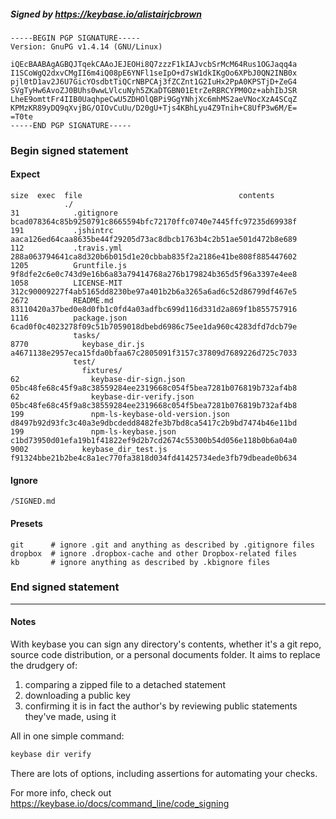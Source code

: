 ##### Signed by https://keybase.io/alistairjcbrown
```
-----BEGIN PGP SIGNATURE-----
Version: GnuPG v1.4.14 (GNU/Linux)

iQEcBAABAgAGBQJTqekCAAoJEJEOHi8Q7zzzF1kIAJvcbSrMcM64Rus1OGJaqq4a
I1SCoWgQ2dxvCMgII6m4iQ08pE6YNFl1seIpO+d7sW1dkIKgOo6XPbJ0QN2INB0x
pjl0tD1av2J6U7GicYOsdbtTiQCrNBPCAj3fZCZnt1G2IuHx2PpA0KPSTjD+ZeG4
SVgTyHw6AvoZJ0BUhs0wwLVlcuNyh5ZKaDTGBN01EtrZeRBRCYPM0Oz+abhIbJSR
LheE9omttFr4IIB0UaqhpeCwU5ZDHOlQBPi9GgYNhjXc6mhMS2aeVNocXzA4SCqZ
KPMzKR89yDQ9qXvjBG/OIOvCuUu/D20gU+Tjs4KBhLyu4Z9Tnih+C8UfP3w6M/E=
=T0te
-----END PGP SIGNATURE-----

```

<!-- END SIGNATURES -->

### Begin signed statement 

#### Expect

```
size  exec  file                                   contents                                                        
            ./                                                                                                     
31            .gitignore                           bcad078364c85b9250791c8665594bfc72170ffc0740e7445ffc97235d69938f
191           .jshintrc                            aaca126ed64caa8635be44f29205d73ac8dbcb1763b4c2b51ae501d472b8e689
112           .travis.yml                          288a063794641ca8d320b6b015d1e20cbbab835f2a2186e41be808f885447602
1205          Gruntfile.js                         9f8dfe2c6e0c743d9e16b6a83a79414768a276b179824b365d5f96a3397e4ee8
1058          LICENSE-MIT                          312c90009227f4ab5165dd8230be97a401b2b6a3265a6ad6c52d86799df467e5
2672          README.md                            83110420a37bed0e8d0fb1c0fd4a03adfbc699d116d331d2a869f1b855757916
1116          package.json                         6cad0f0c4023278f09c51b7059018dbebd6986c75ee1da960c4283dfd7dcb79e
              tasks/                                                                                               
8770            keybase_dir.js                     a4671138e2957eca15fda0bfaa67c2805091f3157c37809d7689226d725c7033
              test/                                                                                                
                fixtures/                                                                                          
62                keybase-dir-sign.json            05bc48fe68c45f9a8c38559284ee2319668c054f5bea7281b076819b732af4b8
62                keybase-dir-verify.json          05bc48fe68c45f9a8c38559284ee2319668c054f5bea7281b076819b732af4b8
199               npm-ls-keybase-old-version.json  d8497b92d93fc3c40a3e9dbcdedd8482fe3b7bd8ca5417c2b9bd7474b46e11bd
199               npm-ls-keybase.json              c1bd73950d01efa19b1f41822ef9d2b7cd2674c55300b54d056e118b0b6a04a0
9002            keybase_dir_test.js                f91324bbe21b2be4c8a1ec770fa3818d034fd41425734ede3fb79dbeade0b634
```

#### Ignore

```
/SIGNED.md
```

#### Presets

```
git      # ignore .git and anything as described by .gitignore files
dropbox  # ignore .dropbox-cache and other Dropbox-related files    
kb       # ignore anything as described by .kbignore files          
```

<!-- summarize version = 0.0.9 -->

### End signed statement

<hr>

#### Notes

With keybase you can sign any directory's contents, whether it's a git repo,
source code distribution, or a personal documents folder. It aims to replace the drudgery of:

  1. comparing a zipped file to a detached statement
  2. downloading a public key
  3. confirming it is in fact the author's by reviewing public statements they've made, using it

All in one simple command:

```bash
keybase dir verify
```

There are lots of options, including assertions for automating your checks.

For more info, check out https://keybase.io/docs/command_line/code_signing